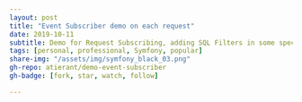 ```yaml
---
layout: post
title: "Event Subscriber demo on each request"
date: 2019-10-11
subtitle: Demo for Request Subscribing, adding SQL Filters in some specific cases.
tags: [personal, professional, Symfony, popular]
share-img: "/assets/img/symfony_black_03.png"
gh-repo: atierant/demo-event-subscriber
gh-badge: [fork, star, watch, follow]

---
```


